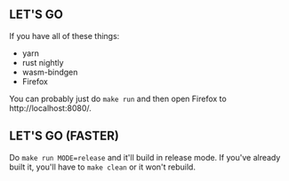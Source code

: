## LET'S GO

If you have all of these things:

- yarn
- rust nightly
- wasm-bindgen
- Firefox

You can probably just do `make run` and then open Firefox to http://localhost:8080/.

## LET'S GO (FASTER)

Do `make run MODE=release` and it'll build in release mode. If you've already
built it, you'll have to `make clean` or it won't rebuild.

